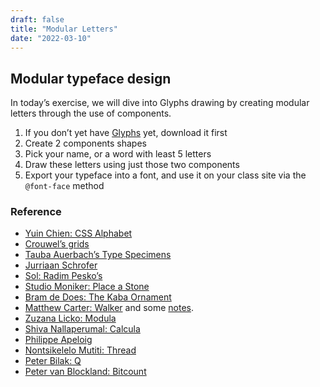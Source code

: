 ```yaml
---
draft: false
title: "Modular Letters"
date: "2022-03-10"
---
```


## Modular typeface design

In today’s exercise, we will dive into Glyphs drawing by creating modular letters through the use of components.


1. If you don’t yet have [Glyphs](https://glyphsapp.com/) yet, download it first
2. Create 2 components shapes
3. Pick your name, or a word with least 5 letters
4. Draw these letters using just those two components
5. Export your typeface into a font, and use it on your class site via the `@font-face` method


### Reference

- [Yuin Chien: CSS Alphabet](https://yuinchien.com/projects/alphabet/index.html)
- [Crouwel’s grids](https://www.google.com/search?q=wim+crouwel+grid&espv=2&biw=1498&bih=1065&source=lnms&tbm=isch&sa=X&ved=0ahUKEwiQ5Yn8lcLPAhUKE5QKHcckCOoQ_AUIBigB&dpr=0.9#imgrc=XBOAhBJRtBF71M%3A">Wim)
- [Tauba Auerbach’s Type Specimens](http://diagonalpress.com/collections)
- [Jurriaan Schrofer](https://www.google.com/search?q=jurriaan+schrofer&espv=2&biw=1498&bih=1065&source=lnms&tbm=isch&sa=X&ved=0ahUKEwjmq67SlsLPAhWBOpQKHQG_CWwQ_AUIBigB&dpr=0.9)
- [Sol: Radim Pesko’s ](https://radimpesko.com/fonts/sol)
- [Studio Moniker: Place a Stone](https://studiomoniker.com/projects/place-a-stone)
- [Bram de Does: The Kaba Ornament](https://www.alphabettes.org/marina-loves-the-kaba-ornament/)
- [Matthew Carter: Walker](https://walkerart.org/minnesotabydesign/objects/walker) and some [notes](https://walkerart.org/magazine/matthew-carter).
- [Zuzana Licko: Modula](https://www.emigre.com/Fonts/Modula)
- [Shiva Nallaperumal: Calcula](https://www.typotheque.com/blog/calcula_a_geometrical_layering_display_typeface_with_thousands_of_ligatures)
- [Philippe Apeloig](https://apeloig.com/type/typographie/)
- [Nontsikelelo Mutiti: Thread](http://nontsikelelomutiti.com/2017/03/04/the-digital-in-black-hair-aesthetics/)
- [Peter Bilak: Q](https://eyeondesign.aiga.org/peter-bilaks-playful-buildable-type-system-q-is-the-lego-of-typefaces/)
- [Peter van Blockland: Bitcount](https://bitcount.typenetwork.com/)
